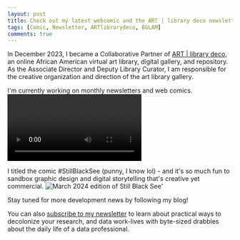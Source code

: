 ```yaml
---
layout: post
title: Check out my latest webcomic and the ART | library deco newsletter
tags: [Comic, Newsletter, ARTlibrarydeco, BGLAM]
comments: true
---
```

In December 2023, I became a Collaborative Partner of [ART | library deco](https://artlibrarydeco.space/), an online African American virtual art library, digital gallery, and repository. As the Associate Director and Deputy Library Curator, I am responsible for the creative organization and direction of the art library gallery. 

I'm currently working on monthly newsletters and web comics. 
![March 2024 edition of ALD newsletter'](https://drei558.github.io/assets/ALD_NewsletterNo.2_Promo_V2_240318.mp4)

I titled the comic #StillBlackSee (punny, I know lol) - and it's so much fun to sandbox graphic design and digital storytelling that's creative yet commercial. 
![March 2024 edition of Still Black See'](https://drei558.github.io/assets/StillBlackSee240318.gif)

Stay tuned for more development news by following my blog!

You can also [subscribe to my newsletter](https://decolfutures.beehiiv.com/subscribe) to learn about practical ways to decolonize your research, and data work-lives with byte-sized drabbles about the daily life of a data professional. 

